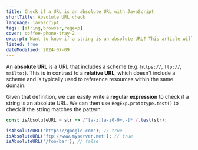 ```yaml
---
title: Check if a URL is an absolute URL with JavaScript
shortTitle: Absolute URL check
language: javascript
tags: [string,browser,regexp]
cover: coffee-phone-tray-2
excerpt: Want to know if a string is an absolute URL? This article will help you out.
listed: true
dateModified: 2024-07-09
---
```


An **absolute URL** is a URL that includes a scheme (e.g. `https://`, `ftp://`, `mailto:`). This is in contrast to a **relative URL**, which doesn't include a scheme and is typically used to reference resources within the same domain.

Given that definition, we can easily write a **regular expression** to check if a string is an absolute URL. We can then use `RegExp.prototype.test()` to check if the string matches the pattern.

```js
const isAbsoluteURL = str => /^[a-z][a-z0-9+.-]*:/.test(str);

isAbsoluteURL('https://google.com'); // true
isAbsoluteURL('ftp://www.myserver.net'); // true
isAbsoluteURL('/foo/bar'); // false
```
